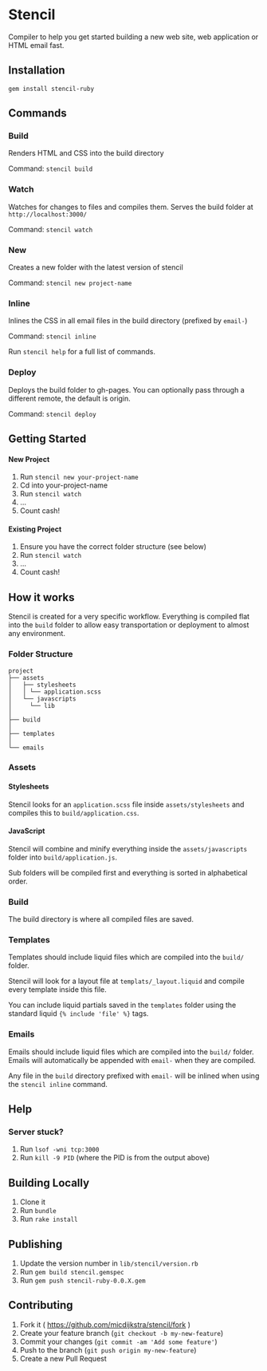 # Stencil

Compiler to help you get started building a new web site, web application or HTML email fast.

## Installation

```
gem install stencil-ruby
```

## Commands

### Build

Renders HTML and CSS into the build directory
 
Command: `stencil build`

### Watch

Watches for changes to files and compiles them. Serves the build folder at
`http://localhost:3000/`
 
Command: `stencil watch`

### New

Creates a new folder with the latest version of stencil
 
Command: `stencil new project-name`

### Inline

Inlines the CSS in all email files in the build directory (prefixed by `email-`)
 
Command: `stencil inline`
 
Run `stencil help` for a full list of commands.

### Deploy

Deploys the build folder to gh-pages. You can optionally pass through a
different remote, the default is origin.

 
Command: `stencil deploy`

## Getting Started

#### New Project

1. Run `stencil new your-project-name`
2. Cd into your-project-name
3. Run `stencil watch`
4. …
5. Count cash!

#### Existing Project

1. Ensure you have the correct folder structure (see below)
2. Run `stencil watch`
3. …
4. Count cash!

## How it works

Stencil is created for a very specific workflow. Everything is compiled flat
into the `build` folder to allow easy transportation or deployment to almost
any environment.

### Folder Structure

```text
project
├── assets
│   ├── stylesheets
│   │ └── application.scss
│   └── javascripts
│     └── lib
│
├── build
│
├── templates
│
└── emails
```

### Assets

#### Stylesheets

Stencil looks for an `application.scss` file inside `assets/stylesheets` and
compiles this to `build/application.css`.

#### JavaScript

Stencil will combine and minify everything inside the `assets/javascripts` folder into `build/application.js`.
 
Sub folders will be compiled first and everything is sorted in alphabetical
order.

### Build

The build directory is where all compiled files are saved.

### Templates

Templates should include liquid files which are compiled into the `build/`
folder.
 
Stencil will look for a layout file at `templats/_layout.liquid` and compile
every template inside this file.
 
You can include liquid partials saved in the `templates` folder using the standard liquid `{% include 'file' %}` tags.

### Emails

Emails should include liquid files which are compiled into the `build/` folder.
Emails will automatically be appended with `email-` when they are compiled.
 
Any file in the `build` directory prefixed with `email-` will be inlined when
using the `stencil inline` command.

## Help

### Server stuck?

1. Run `lsof -wni tcp:3000`
2. Run `kill -9 PID` (where the PID is from the output above)

## Building Locally

1. Clone it
2. Run `bundle`
3. Run `rake install`

## Publishing

1. Update the version number in `lib/stencil/version.rb`
2. Run `gem build stencil.gemspec`
3. Run `gem push stencil-ruby-0.0.X.gem`

## Contributing

1. Fork it ( https://github.com/micdijkstra/stencil/fork )
2. Create your feature branch (`git checkout -b my-new-feature`)
3. Commit your changes (`git commit -am 'Add some feature'`)
4. Push to the branch (`git push origin my-new-feature`)
5. Create a new Pull Request
